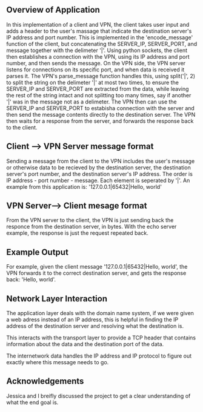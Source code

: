 ## Overview of Application

In this implementation of a client and VPN, the client takes user input and adds a header to the user's massage that indicate the destination server's IP address and port number. This is implemented in the 'encode_message' function of the client, but concatenating the SERVER_IP, SERVER_PORT, and message together with the delimeter '|'. Using python sockets, the client then establishes a connection with the VPN, using its IP address and port number, and then sends the message. On the VPN side, the VPN server listens for connections on its specific port, and when data is received it parses it. The VPN's parse_message function handles this, using split('|', 2) to split the string on the delimeter '|' at most two times, to ensure the SERVER_IP and SERVER_PORT are extracted from the data, while leaving the rest of the string intact and not splitting too many times, say if another '|' was in the message not as a delimeter. The VPN then can use the SERVER_IP and SERVER_PORT to estabisha  connection with the server and then send the message contents directly to the destination server. The VPN then waits for a response from the server, and forwards the response back to the client.

## Client --> VPN Server message format

Sending a message from the client to the VPN includes the user's message or otherwise data to be recieved by the destination server, the destination server's port number, and the destination server's IP address. The order is IP address - port number - message. Each element is seperated by '|'. An example from this application is: '127.0.0.1|65432|Hello, world'

## VPN Server--> Client mesage format

From the VPN server to the client, the VPN is just sending back the responce from the destination server, in bytes. With the echo server example, the response is just the request repeated back. 

## Example Output

For example, given the client message '127.0.0.1|65432|Hello, world', the VPN forwards it to the correct destination server, and gets the response back: 'Hello, world'. 

## Network Layer Interaction

The application layer deals with the domain name system, if we were given a web adress instead of an IP address, this is helpful in finding the IP address of the destination server and resolving what the destination is. 

This interacts with the transport layer to provide a TCP header that contains information about the data and the destination port of the data. 

The internetwork data handles the IP address and IP protocol to figure out exactly where this message needs to go. 

## Acknowledgements

Jessica and I breifly discussed the project to get a clear understanding of what the end goal is.